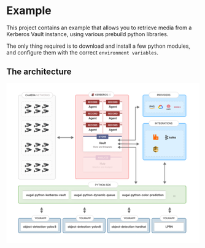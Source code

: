 # Example 

This project contains an example that allows you to retrieve media from a Kerberos Vault instance, using various prebuild python libraries.

The only thing required is to download and install a few python modules, and configure them with the correct `environment variables`.

## The architecture

![Kerberos Vault Integration](./assets/images/kerberos-vault-reader.png)